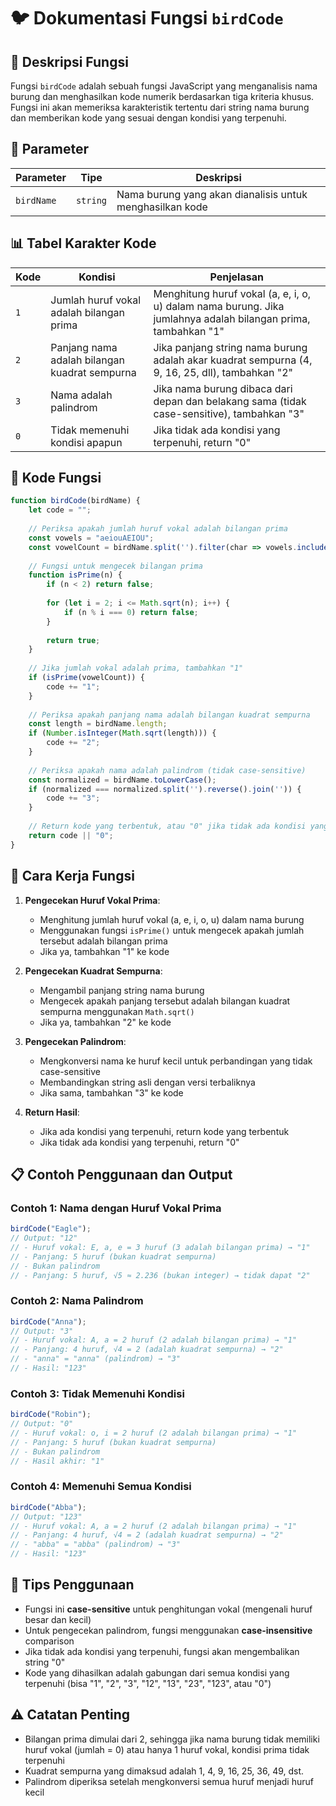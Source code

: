 # 🐦 Dokumentasi Fungsi `birdCode`

## 📝 Deskripsi Fungsi

Fungsi `birdCode` adalah sebuah fungsi JavaScript yang menganalisis nama burung dan menghasilkan kode numerik berdasarkan tiga kriteria khusus. Fungsi ini akan memeriksa karakteristik tertentu dari string nama burung dan memberikan kode yang sesuai dengan kondisi yang terpenuhi.

## 🔧 Parameter

| Parameter | Tipe | Deskripsi |
|-----------|------|-----------|
| `birdName` | `string` | Nama burung yang akan dianalisis untuk menghasilkan kode |

## 📊 Tabel Karakter Kode

| Kode | Kondisi | Penjelasan |
|------|---------|------------|
| `1` | Jumlah huruf vokal adalah bilangan prima | Menghitung huruf vokal (a, e, i, o, u) dalam nama burung. Jika jumlahnya adalah bilangan prima, tambahkan "1" |
| `2` | Panjang nama adalah bilangan kuadrat sempurna | Jika panjang string nama burung adalah akar kuadrat sempurna (4, 9, 16, 25, dll), tambahkan "2" |
| `3` | Nama adalah palindrom | Jika nama burung dibaca dari depan dan belakang sama (tidak case-sensitive), tambahkan "3" |
| `0` | Tidak memenuhi kondisi apapun | Jika tidak ada kondisi yang terpenuhi, return "0" |

## 💾 Kode Fungsi

```javascript
function birdCode(birdName) {
    let code = "";
    
    // Periksa apakah jumlah huruf vokal adalah bilangan prima
    const vowels = "aeiouAEIOU";
    const vowelCount = birdName.split('').filter(char => vowels.includes(char)).length;
    
    // Fungsi untuk mengecek bilangan prima
    function isPrime(n) {
        if (n < 2) return false;
        
        for (let i = 2; i <= Math.sqrt(n); i++) {
            if (n % i === 0) return false;
        }
        
        return true;
    }
    
    // Jika jumlah vokal adalah prima, tambahkan "1"
    if (isPrime(vowelCount)) {
        code += "1";
    }
    
    // Periksa apakah panjang nama adalah bilangan kuadrat sempurna
    const length = birdName.length;
    if (Number.isInteger(Math.sqrt(length))) {
        code += "2";
    }
    
    // Periksa apakah nama adalah palindrom (tidak case-sensitive)
    const normalized = birdName.toLowerCase();
    if (normalized === normalized.split('').reverse().join('')) {
        code += "3";
    }
    
    // Return kode yang terbentuk, atau "0" jika tidak ada kondisi yang terpenuhi
    return code || "0";
}
```

## 🧮 Cara Kerja Fungsi

1. **Pengecekan Huruf Vokal Prima**: 
   - Menghitung jumlah huruf vokal (a, e, i, o, u) dalam nama burung
   - Menggunakan fungsi `isPrime()` untuk mengecek apakah jumlah tersebut adalah bilangan prima
   - Jika ya, tambahkan "1" ke kode

2. **Pengecekan Kuadrat Sempurna**:
   - Mengambil panjang string nama burung
   - Mengecek apakah panjang tersebut adalah bilangan kuadrat sempurna menggunakan `Math.sqrt()`
   - Jika ya, tambahkan "2" ke kode

3. **Pengecekan Palindrom**:
   - Mengkonversi nama ke huruf kecil untuk perbandingan yang tidak case-sensitive
   - Membandingkan string asli dengan versi terbaliknya
   - Jika sama, tambahkan "3" ke kode

4. **Return Hasil**:
   - Jika ada kondisi yang terpenuhi, return kode yang terbentuk
   - Jika tidak ada kondisi yang terpenuhi, return "0"

## 📋 Contoh Penggunaan dan Output

### Contoh 1: Nama dengan Huruf Vokal Prima
```javascript
birdCode("Eagle");
// Output: "12"
// - Huruf vokal: E, a, e = 3 huruf (3 adalah bilangan prima) → "1"
// - Panjang: 5 huruf (bukan kuadrat sempurna)
// - Bukan palindrom
// - Panjang: 5 huruf, √5 ≈ 2.236 (bukan integer) → tidak dapat "2"
```

### Contoh 2: Nama Palindrom
```javascript
birdCode("Anna");
// Output: "3"
// - Huruf vokal: A, a = 2 huruf (2 adalah bilangan prima) → "1"
// - Panjang: 4 huruf, √4 = 2 (adalah kuadrat sempurna) → "2"
// - "anna" = "anna" (palindrom) → "3"
// - Hasil: "123"
```

### Contoh 3: Tidak Memenuhi Kondisi
```javascript
birdCode("Robin");
// Output: "0"
// - Huruf vokal: o, i = 2 huruf (2 adalah bilangan prima) → "1"
// - Panjang: 5 huruf (bukan kuadrat sempurna)
// - Bukan palindrom
// - Hasil akhir: "1"
```

### Contoh 4: Memenuhi Semua Kondisi
```javascript
birdCode("Abba");
// Output: "123"
// - Huruf vokal: A, a = 2 huruf (2 adalah bilangan prima) → "1"
// - Panjang: 4 huruf, √4 = 2 (adalah kuadrat sempurna) → "2"
// - "abba" = "abba" (palindrom) → "3"
// - Hasil: "123"
```

## 🎯 Tips Penggunaan

- Fungsi ini **case-sensitive** untuk penghitungan vokal (mengenali huruf besar dan kecil)
- Untuk pengecekan palindrom, fungsi menggunakan **case-insensitive** comparison
- Jika tidak ada kondisi yang terpenuhi, fungsi akan mengembalikan string "0"
- Kode yang dihasilkan adalah gabungan dari semua kondisi yang terpenuhi (bisa "1", "2", "3", "12", "13", "23", "123", atau "0")

## ⚠️ Catatan Penting

- Bilangan prima dimulai dari 2, sehingga jika nama burung tidak memiliki huruf vokal (jumlah = 0) atau hanya 1 huruf vokal, kondisi prima tidak terpenuhi
- Kuadrat sempurna yang dimaksud adalah 1, 4, 9, 16, 25, 36, 49, dst.
- Palindrom diperiksa setelah mengkonversi semua huruf menjadi huruf kecil
